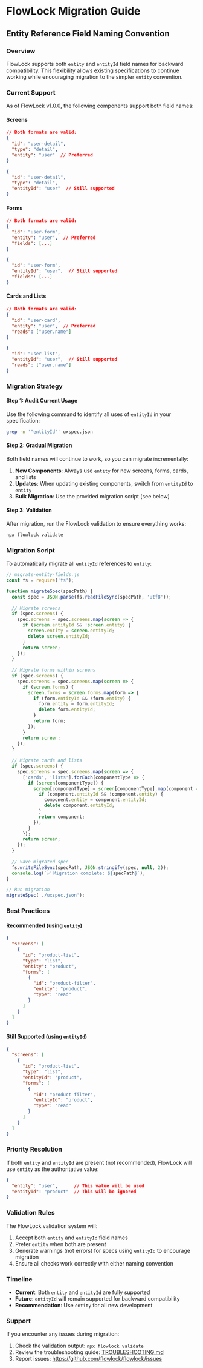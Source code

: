 # FlowLock Migration Guide

## Entity Reference Field Naming Convention

### Overview
FlowLock supports both `entity` and `entityId` field names for backward compatibility. This flexibility allows existing specifications to continue working while encouraging migration to the simpler `entity` convention.

### Current Support
As of FlowLock v1.0.0, the following components support both field names:

#### Screens
```json
// Both formats are valid:
{
  "id": "user-detail",
  "type": "detail",
  "entity": "user"  // Preferred
}

{
  "id": "user-detail", 
  "type": "detail",
  "entityId": "user"  // Still supported
}
```

#### Forms
```json
// Both formats are valid:
{
  "id": "user-form",
  "entity": "user",  // Preferred
  "fields": [...]
}

{
  "id": "user-form",
  "entityId": "user",  // Still supported
  "fields": [...]
}
```

#### Cards and Lists
```json
// Both formats are valid:
{
  "id": "user-card",
  "entity": "user",  // Preferred
  "reads": ["user.name"]
}

{
  "id": "user-list",
  "entityId": "user",  // Still supported
  "reads": ["user.name"]
}
```

### Migration Strategy

#### Step 1: Audit Current Usage
Use the following command to identify all uses of `entityId` in your specification:
```bash
grep -n '"entityId"' uxspec.json
```

#### Step 2: Gradual Migration
Both field names will continue to work, so you can migrate incrementally:

1. **New Components**: Always use `entity` for new screens, forms, cards, and lists
2. **Updates**: When updating existing components, switch from `entityId` to `entity`
3. **Bulk Migration**: Use the provided migration script (see below)

#### Step 3: Validation
After migration, run the FlowLock validation to ensure everything works:
```bash
npx flowlock validate
```

### Migration Script
To automatically migrate all `entityId` references to `entity`:

```javascript
// migrate-entity-fields.js
const fs = require('fs');

function migrateSpec(specPath) {
  const spec = JSON.parse(fs.readFileSync(specPath, 'utf8'));
  
  // Migrate screens
  if (spec.screens) {
    spec.screens = spec.screens.map(screen => {
      if (screen.entityId && !screen.entity) {
        screen.entity = screen.entityId;
        delete screen.entityId;
      }
      return screen;
    });
  }
  
  // Migrate forms within screens
  if (spec.screens) {
    spec.screens = spec.screens.map(screen => {
      if (screen.forms) {
        screen.forms = screen.forms.map(form => {
          if (form.entityId && !form.entity) {
            form.entity = form.entityId;
            delete form.entityId;
          }
          return form;
        });
      }
      return screen;
    });
  }
  
  // Migrate cards and lists
  if (spec.screens) {
    spec.screens = spec.screens.map(screen => {
      ['cards', 'lists'].forEach(componentType => {
        if (screen[componentType]) {
          screen[componentType] = screen[componentType].map(component => {
            if (component.entityId && !component.entity) {
              component.entity = component.entityId;
              delete component.entityId;
            }
            return component;
          });
        }
      });
      return screen;
    });
  }
  
  // Save migrated spec
  fs.writeFileSync(specPath, JSON.stringify(spec, null, 2));
  console.log(`✅ Migration complete: ${specPath}`);
}

// Run migration
migrateSpec('./uxspec.json');
```

### Best Practices

#### Recommended (using `entity`)
```json
{
  "screens": [
    {
      "id": "product-list",
      "type": "list",
      "entity": "product",
      "forms": [
        {
          "id": "product-filter",
          "entity": "product",
          "type": "read"
        }
      ]
    }
  ]
}
```

#### Still Supported (using `entityId`)
```json
{
  "screens": [
    {
      "id": "product-list",
      "type": "list",
      "entityId": "product",
      "forms": [
        {
          "id": "product-filter",
          "entityId": "product",
          "type": "read"
        }
      ]
    }
  ]
}
```

### Priority Resolution
If both `entity` and `entityId` are present (not recommended), FlowLock will use `entity` as the authoritative value:

```json
{
  "entity": "user",      // This value will be used
  "entityId": "product"  // This will be ignored
}
```

### Validation Rules
The FlowLock validation system will:
1. Accept both `entity` and `entityId` field names
2. Prefer `entity` when both are present
3. Generate warnings (not errors) for specs using `entityId` to encourage migration
4. Ensure all checks work correctly with either naming convention

### Timeline
- **Current**: Both `entity` and `entityId` are fully supported
- **Future**: `entityId` will remain supported for backward compatibility
- **Recommendation**: Use `entity` for all new development

### Support
If you encounter any issues during migration:
1. Check the validation output: `npx flowlock validate`
2. Review the troubleshooting guide: [TROUBLESHOOTING.md](./TROUBLESHOOTING.md)
3. Report issues: https://github.com/flowlock/flowlock/issues